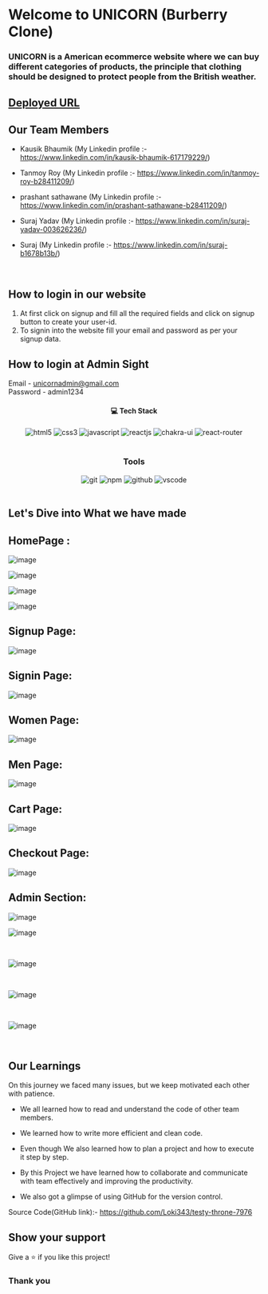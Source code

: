 # Welcome to UNICORN (Burberry Clone)
<h3>UNICORN is a American ecommerce website where we can buy different categories of products, the principle that clothing should be designed to protect people from the British weather.</h3>

## [Deployed URL](https://testy-throne-7976.vercel.app/)

## Our Team Members

- Kausik Bhaumik (My Linkedin profile :- https://www.linkedin.com/in/kausik-bhaumik-617179229/)

- Tanmoy Roy (My Linkedin profile :- https://www.linkedin.com/in/tanmoy-roy-b28411209/)

- prashant sathawane (My Linkedin profile :- https://www.linkedin.com/in/prashant-sathawane-b28411209/)

- Suraj Yadav (My Linkedin profile :- https://www.linkedin.com/in/suraj-yadav-003626236/)

- Suraj (My Linkedin profile :- https://www.linkedin.com/in/suraj-b1678b13b/)
<br/>

## How to login in our website
1. At first click on signup and fill all the required fields and click on signup button to create your user-id.
2. To signin into the website fill your email and password as per your signup data.

## How to login at Admin Sight
Email - unicornadmin@gmail.com <br/>
Password - admin1234
<br/>

<h4 align="center">💻 Tech Stack</h4>
 <div align="center">
 <img src="https://img.shields.io/badge/html5-%23E34F26.svg?style=for-the-badge&logo=html5&logoColor=white" align="center" alt="html5">
 <img src = "https://img.shields.io/badge/css3-%231572B6.svg?style=for-the-badge&logo=css3&logoColor=white" align="center" alt="css3">
 <img src="https://img.shields.io/badge/javascript-%23323330.svg?style=for-the-badge&logo=javascript&logoColor=%23F7DF1E"  align="center" alt="javascript" />
 <img src="https://img.shields.io/badge/React-20232A?style=for-the-badge&logo=react&logoColor=61DAFB"  align="center" alt="reactjs" />
   <img src = "https://img.shields.io/badge/chakra ui-%234ED1C5.svg?style=for-the-badge&logo=chakraui&logoColor=white" align="center" alt="chakra-ui"/>
  <img src="https://img.shields.io/badge/React_Router-CA4245?style=for-the-badge&logo=react-router&logoColor=white"  align="center" alt="react-router" />
</div>
<br/>



<div align="center"><h3 align="center">Tools</h3> 
   <img src="https://img.shields.io/badge/netlify-%23000000.svg?style=for-the-badge&logo=netlify&logoColor=#00C7B7" align="center" alt="git"/>
  <img src = "https://img.shields.io/badge/NPM-%23000000.svg?style=for-the-badge&logo=npm&logoColor=white" align="center" alt="npm">
  <img src="https://img.shields.io/badge/GitHub-100000?style=for-the-badge&logo=github&logoColor=white"  align="center" alt="github"/>
   <img src="https://img.shields.io/badge/Visual%20Studio-5C2D91.svg?style=for-the-badge&logo=visual-studio&logoColor=white"  align="center" alt="vscode"/>
    
      
</div>
<br/>

## Let's Dive into What we have made

## HomePage :
![image](https://user-images.githubusercontent.com/106387298/229422717-abaf51c5-89c0-48ec-b573-c592f0bf4ac9.png)
<br/>

![image](https://user-images.githubusercontent.com/106387298/229422930-fe27dfeb-c3a3-4c17-93a6-c437f273c026.png)
<br/>

![image](https://user-images.githubusercontent.com/106387298/229423013-71fe6a2b-42bf-4f2b-b89c-d1518c6fb6f4.png)
<br/>

![image](https://user-images.githubusercontent.com/106387298/229423119-2e5a14c0-e70b-4a9b-83c2-18bc9e9a6f8a.png)
<br/>
## Signup Page: 
![image](https://user-images.githubusercontent.com/106387298/229423203-1c87dc49-f254-4ba1-aa4e-6f54c42ac889.png)
<br/>

## Signin Page:

![image](https://user-images.githubusercontent.com/106387298/229423270-ac958faf-9328-40eb-84fd-6580404f58a4.png)
<br/>

## Women Page:
![image](https://user-images.githubusercontent.com/106387298/229423404-ea301d93-4aca-4559-9dfa-5409b34cee1f.png)
<br/>

## Men Page:
![image](https://user-images.githubusercontent.com/106387298/229423459-7a50eea5-11d3-4bdf-a6f0-10ea4f59f8f5.png)
<br/>

## Cart Page:
![image](https://user-images.githubusercontent.com/106387298/229423643-5feced09-9b0e-4f4f-8263-708b71ea8bd9.png)
<br/>

## Checkout Page:
![image](https://user-images.githubusercontent.com/106387298/229423717-343d6f31-3ddd-4893-8378-fcf23ac2c81f.png)
<br/>

## Admin Section:

![image](https://user-images.githubusercontent.com/106387298/229423901-53b41bde-f247-4442-9e2b-4c093a1d0402.png)
<br/>

![image](https://user-images.githubusercontent.com/106387298/229423985-1ba4fe14-2a11-48d6-8c95-52def3a834a4.png)

<br/>

![image](https://user-images.githubusercontent.com/106387298/229424021-47925d6e-8cd8-4a21-8f4a-8e8378d9e511.png)

<br/>

![image](https://user-images.githubusercontent.com/106387298/229424071-654d62aa-74be-4114-a8ea-124c2fb1298b.png)

<br/>

![image](https://user-images.githubusercontent.com/106387298/229424144-673f145d-1d50-496b-997b-3993f820216e.png)

<br/>

## Our Learnings
On this journey we faced many issues, but we keep motivated each other with patience. 

- We all learned how to read and understand the code of other team members.

- We learned how to write more efficient and clean code.

- Even though  We also learned how to plan a project and how to execute it step by step.

- By this Project we have learned how to collaborate and communicate with team effectively and improving the productivity.

- We also got a glimpse of using GitHub for the version control.

Source Code(GitHub link):- https://github.com/Loki343/testy-throne-7976

## Show your support

Give a ⭐️ if you like this project!

### Thank you

